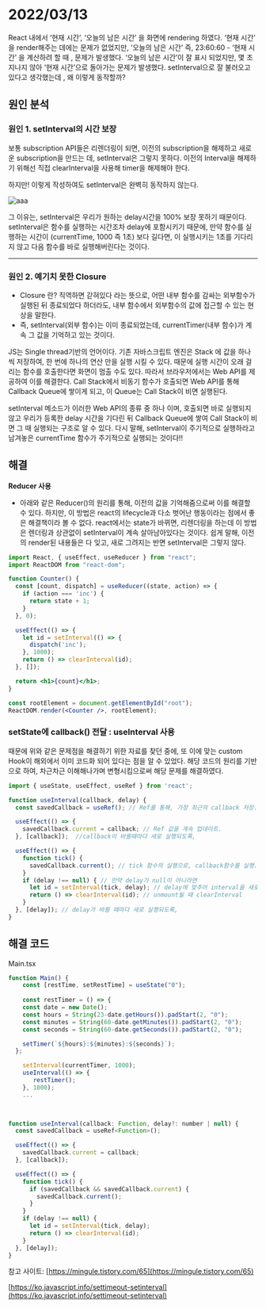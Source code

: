 # 2022/03/13

React 내에서 ‘현재 시간’, ‘오늘의 남은 시간’ 을 화면에 rendering 하였다. ‘현재 시간’ 을 render해주는 데에는 문제가 없었지만, ‘오늘의 남은 시간’ 즉, 23:60:60 - ‘현재 시간’ 을 계산하려 할 때 , 문제가 발생했다. ‘오늘의 남은 시간’이 잘 표시 되었지만, 몇 초 지나지 않아 ‘현재 시간’으로 돌아가는 문제가 발생했다. setInterval으로 잘 불러오고 있다고 생각했는데 , 왜 이렇게 동작할까?

## 원인 분석

### 원인 1. setInterval의 시간 보장

보통 subscription API들은 리렌더링이 되면, 이전의 subscription을 해제하고 새로운 subscription을 만드는 데, setInterval은 그렇지 못하다. 이전의 Interval을 해제하기 위해선 직접 clearInterval을 사용해 timer을 해제해야 한다. 

하지만! 이렇게 작성하여도 setInterval은 완벽히 동작하지 않는다. 

![aaa](https://user-images.githubusercontent.com/78465062/158026777-b518b4a4-2ec8-409b-b979-4a3a698fca86.png)


그 이유는, setInterval은 우리가 원하는 delay시간을 100% 보장 못하기 때문이다. setInterval은 함수를 실행하는 시간조차 delay에 포함시키기 때문에, 만약 함수를 실행하는 시간이 (currentTime, 1000 즉 1초) 보다 길다면, 이 실행시키는 1초를 기다리지 않고 다음 함수를 바로 실행해버린다는 것이다.

---

### 원인 2. 예기치 못한 Closure

- Closure 란?  직역하면 갇혀있다 라는 뜻으로, 어떤 내부 함수를 감싸는 외부함수가 실행된 뒤 종료되었다 하더라도, 내부 함수에서 외부함수의 값에 접근할 수 있는 현상을 말한다.
- 즉, setInterval(외부 함수)는 이미 종료되었는데, currentTimer(내부 함수)가 계속 그 값을 기억하고 있는 것이다.

JS는 Single thread기반의 언어이다. 기존 자바스크립트 엔진은 Stack 에 값을 하나 씩 저장하여, 한 번에 하나의 연산 만을 실행 시킬 수 있다.  때문에 실행 시간이 오래 걸리는 함수를 호출한다면 화면이 멈출 수도 있다. 따라서 브라우저에서는 Web API를 제공하여 이를 해결한다. Call Stack에서 비동기 함수가 호출되면 Web API를 통해 Callback Queue에 쌓이게 되고, 이 Queue는 Call Stack이 비면 실행된다. 

setInterval 메소드가 이러한 Web API의 종류 중 하나 이며, 호출되면 바로 실행되지 않고 우리가 등록한 delay 시간을 기다린 뒤 Callback Queue에 쌓여 Call Stack이 비면 그 때 실행되는 구조로 알 수 있다. 다시 말해, setInterval이 주기적으로 실행하라고 남겨놓은 currentTime 함수가 주기적으로 실행되는 것이다!!

## 해결

**Reducer 사용**

- 아래와 같은 Reducer()의 원리를 통해, 이전의 값을 기억해줌으로써 이를 해결할 수 있다. 하지만, 이 방법은 react의 lifecycle과 다소 벗어난 행동이라는 점에서 좋은 해결책이라 볼 수 없다. react에서는 state가 바뀌면, 리렌더링을 하는데 이 방법은 렌더링과 상관없이 setInterval이 계속 살아남아있다는 것이다. 쉽게 말해, 이전의 render된 내용들은 다 잊고, 새로 그려지는 반면 setInterval은 그렇지 않다.

```jsx
import React, { useEffect, useReducer } from "react";
import ReactDOM from "react-dom";

function Counter() {
  const [count, dispatch] = useReducer((state, action) => {
    if (action === 'inc') {
      return state + 1;
    }
  }, 0);

  useEffect(() => {
    let id = setInterval(() => {
      dispatch('inc');
    }, 1000);
    return () => clearInterval(id);
  }, []);

  return <h1>{count}</h1>;
}

const rootElement = document.getElementById("root");
ReactDOM.render(<Counter />, rootElement);
```

### setState에 callback() 전달 : useInterval 사용

때문에 위와 같은 문제점을 해결하기 위한 자료를 찾던 중에, 또 이에 맞는 custom Hook이 해외에서 이미 코드화 되어 있다는 점을 알 수 있었다. 해당 코드의 원리를 기반으로 하여, 차근차근 이해해나가며 변형시킴으로써 해당 문제를 해결하였다.

```jsx
import { useState, useEffect, useRef } from 'react';

function useInterval(callback, delay) {
  const savedCallback = useRef(); // Ref를 통해, 가장 최근의 callback 저장.

  useEffect(() => {
    savedCallback.current = callback; // Ref 값을 계속 업데이트.
  }, [callback]);  //callback이 바뀔때마다 새로 실행되도록,

  useEffect(() => {
    function tick() {
      savedCallback.current(); // tick 함수의 실행으로, callback함수를 실행.
    }
    if (delay !== null) { // 만약 delay가 null이 아니라면 
      let id = setInterval(tick, delay); // delay에 맞추어 interval을 새로 실행.
      return () => clearInterval(id); // unmount될 때 clearInterval
    }
  }, [delay]); // delay가 바뀔 때마다 새로 실행되도록,
}
```

## 해결 코드

Main.tsx

```jsx
function Main() {
	const [restTime, setRestTime] = useState("0");
	
	const restTimer = () => {
    const date = new Date();
    const hours = String(23-date.getHours()).padStart(2, "0");
    const minutes = String(60-date.getMinutes()).padStart(2, "0");
    const seconds = String(60-date.getSeconds()).padStart(2, "0");

    setTimer(`${hours}:${minutes}:${seconds}`);
  };

    setInterval(currentTimer, 1000);
    useInterval(() => {
       restTimer();
    }, 1000);
    ...
	
```



```jsx

function useInterval(callback: Function, delay?: number | null) {
  const savedCallback = useRef<Function>();

  useEffect(() => {
    savedCallback.current = callback;
  }, [callback]);

  useEffect(() => {
    function tick() {
      if (savedCallback && savedCallback.current) {
        savedCallback.current();
      }
    }
    if (delay !== null) {
      let id = setInterval(tick, delay);
      return () => clearInterval(id);
    }
  }, [delay]);
}
```

참고 사이트: [https://mingule.tistory.com/65](https://mingule.tistory.com/65)

[https://ko.javascript.info/settimeout-setinterval](https://ko.javascript.info/settimeout-setinterval)
